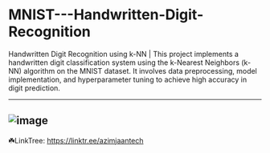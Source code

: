 # MNIST---Handwritten-Digit-Recognition
Handwritten Digit Recognition using k-NN  | This project implements a handwritten digit classification system using the k-Nearest Neighbors (k-NN) algorithm on the MNIST dataset. It involves data preprocessing, model implementation, and hyperparameter tuning to achieve high accuracy in digit prediction.


--------
![image](https://github.com/user-attachments/assets/610623a2-4266-424a-9353-7426334fe18f)
--------
☘️LinkTree: https://linktr.ee/azimjaantech


